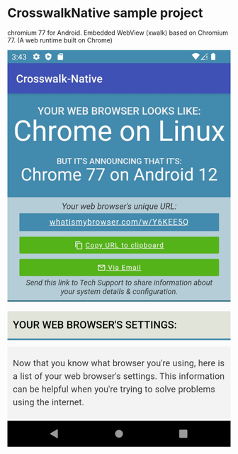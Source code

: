 # CrosswalkNative sample project
chromium 77 for Android. Embedded WebView (xwalk) based on Chromium 77. (A web runtime built on Chrome)


![xwalk](/xwalk-77.jpg)
